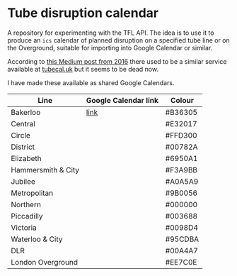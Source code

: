 # Tube disruption calendar

A repository for experimenting with the TFL API.  The idea is to use it to produce an `ics` calendar of planned disruption on a specified tube line or on the Overground, suitable for importing into Google Calendar or similar.

According to [this Medium post from 2016](https://medium.com/@ed.sparkes/a-tube-planned-works-calendar-91c7a483c3c4) there used to be a similar service available at [tubecal.uk](http://tubecal.uk/) but it seems to be dead now.

I have made these available as shared Google Calendars.

| Line | Google Calendar link | Colour |
|------|----------------------|--------|
|Bakerloo | [link](https://calendar.google.com/calendar/ical/mqeh6nnhn34q74ab652129kboj12aso7%40import.calendar.google.com/public/basic.ics) | #B36305|
|Central | | #E32017|
|Circle | | #FFD300|
|District | | #00782A|
|Elizabeth | | #6950A1|
|Hammersmith & City | | #F3A9BB|
|Jubilee | | #A0A5A9|
|Metropolitan | | #9B0056|
|Northern | | #000000|
|Piccadilly | | #003688|
|Victoria | | #0098D4|
|Waterloo & City | | #95CDBA|
|DLR | | #00A4A7|
|London Overground | | #EE7C0E|
